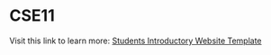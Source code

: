 # CSE11
 
Visit this link to learn more: [Students Introductory Website Template](https://github.com/nishatrhythm/Students-Introductory-Website-Template)
